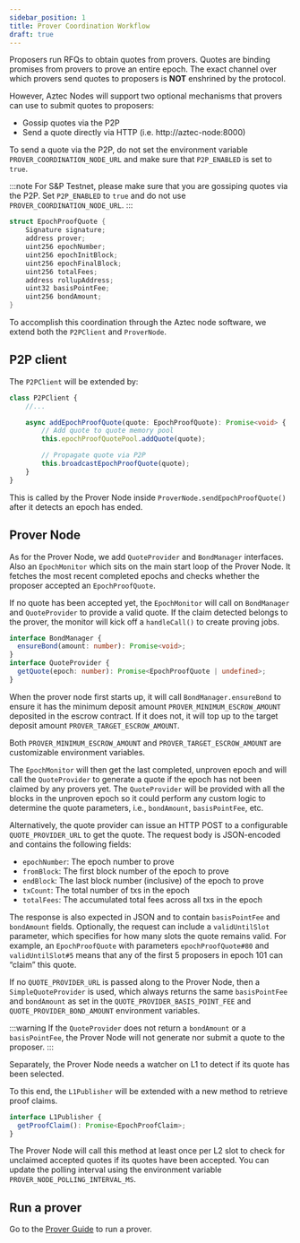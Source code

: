 ```yaml
---
sidebar_position: 1
title: Prover Coordination Workflow
draft: true
---
```


Proposers run RFQs to obtain quotes from provers. Quotes are binding promises from provers to prove an entire epoch. The exact channel over which provers send quotes to proposers is **NOT** enshrined by the protocol.

However, Aztec Nodes will support two optional mechanisms that provers can use to submit quotes to proposers:

- Gossip quotes via the P2P
- Send a quote directly via HTTP (i.e. http://aztec-node:8000)

To send a quote via the P2P, do not set the environment variable `PROVER_COORDINATION_NODE_URL` and make sure that `P2P_ENABLED` is set to `true`.

:::note
For S&P Testnet, please make sure that you are gossiping quotes via the P2P. Set `P2P_ENABLED` to `true` and do not use `PROVER_COORDINATION_NODE_URL`.
:::


```rust
struct EpochProofQuote {
    Signature signature;
    address prover;
    uint256 epochNumber;
    uint256 epochInitBlock;
    uint256 epochFinalBlock;
    uint256 totalFees;
    address rollupAddress;
    uint32 basisPointFee;
    uint256 bondAmount;
}
```

To accomplish this coordination through the Aztec node software, we extend both the `P2PClient` and `ProverNode`.

## P2P client

The `P2PClient` will be extended by:

```typescript
class P2PClient {
    //...

    async addEpochProofQuote(quote: EpochProofQuote): Promise<void> {
        // Add quote to quote memory pool
        this.epochProofQuotePool.addQuote(quote);

        // Propagate quote via P2P
        this.broadcastEpochProofQuote(quote);
    }
}
```

This is called by the Prover Node inside `ProverNode.sendEpochProofQuote()` after it detects an epoch has ended.

## Prover Node

As for the Prover Node, we add `QuoteProvider` and `BondManager` interfaces. Also an `EpochMonitor` which sits on the main start loop of the Prover Node. It fetches the most recent completed epochs and checks whether the proposer accepted an `EpochProofQuote`.

If no quote has been accepted yet, the `EpochMonitor` will call on `BondManager` and `QuoteProvider` to provide a valid quote. If the claim detected belongs to the prover, the monitor will kick off a `handleCall()` to create proving jobs.

```typescript
interface BondManager {
  ensureBond(amount: number): Promise<void>;
}
interface QuoteProvider {
  getQuote(epoch: number): Promise<EpochProofQuote | undefined>;
}
```

When the prover node first starts up, it will call `BondManager.ensureBond` to ensure it has the minimum deposit amount `PROVER_MINIMUM_ESCROW_AMOUNT` deposited in the escrow contract. If it does not, it will top up to the target deposit amount `PROVER_TARGET_ESCROW_AMOUNT`.

Both `PROVER_MINIMUM_ESCROW_AMOUNT` and `PROVER_TARGET_ESCROW_AMOUNT` are customizable environment variables.

The `EpochMonitor` will then get the last completed, unproven epoch and will call the `QuoteProvider` to generate a quote if the epoch has not been claimed by any provers yet. The `QuoteProvider` will be provided with all the blocks in the unproven epoch so it could perform any custom logic to determine the quote parameters, i.e., `bondAmount`, `basisPointFee`, etc.

Alternatively, the quote provider can issue an HTTP POST to a configurable `QUOTE_PROVIDER_URL` to get the quote. The request body is JSON-encoded and contains the following fields:

- `epochNumber`: The epoch number to prove
- `fromBlock`: The first block number of the epoch to prove
- `endBlock`: The last block number (inclusive) of the epoch to prove
- `txCount`: The total number of txs in the epoch
- `totalFees`: The accumulated total fees across all txs in the epoch

The response is also expected in JSON and to contain `basisPointFee` and `bondAmount` fields. Optionally, the request can include a `validUntilSlot` parameter, which specifies for how many slots the quote remains valid. For example, an `EpochProofQuote` with parameters `epochProofQuote#80` and `validUntilSlot#5` means that any of the first 5 proposers in epoch 101 can “claim” this quote.

If no `QUOTE_PROVIDER_URL` is passed along to the Prover Node, then a `SimpleQuoteProvider` is used, which always returns the same `basisPointFee` and `bondAmount` as set in the `QUOTE_PROVIDER_BASIS_POINT_FEE` and `QUOTE_PROVIDER_BOND_AMOUNT` environment variables.

:::warning
If the `QuoteProvider` does not return a `bondAmount` or a `basisPointFee`, the Prover Node will not generate nor submit a quote to the proposer.
:::

Separately, the Prover Node needs a watcher on L1 to detect if its quote has been selected.

To this end, the `L1Publisher` will be extended with a new method to retrieve proof claims.

```typescript
interface L1Publisher {
  getProofClaim(): Promise<EpochProofClaim>;
}
```

The Prover Node will call this method at least once per L2 slot to check for unclaimed accepted quotes if its quotes have been accepted. You can update the polling interval using the environment variable `PROVER_NODE_POLLING_INTERVAL_MS`.

## Run a prover

Go to the [Prover Guide](../../guides/run_nodes/how_to_run_prover.md) to run a prover.
